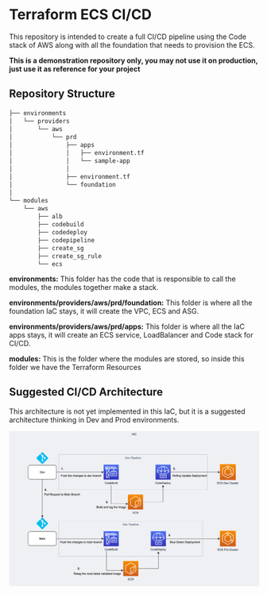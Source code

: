 # Terraform ECS CI/CD

This repository is intended to create a full CI/CD pipeline using the Code stack of AWS along with all the foundation that needs to provision the ECS.

**This is a demonstration repository only, you may not use it on production, just use it as reference for your project**

## Repository Structure

```
├── environments
│   └── providers
│       └── aws
│           └── prd
│               ├── apps
│               │   ├── environment.tf
│               │   └── sample-app
│               │       
│               ├── environment.tf
│               └── foundation
│                   
└── modules
    └── aws
        ├── alb
        ├── codebuild
        ├── codedeploy
        ├── codepipeline
        ├── create_sg
        ├── create_sg_rule
        └── ecs
```

**environments:** This folder has the code that is responsible to call the modules, the modules together make a stack.

**environments/providers/aws/prd/foundation:** This folder is where all the foundation IaC stays, it will create the VPC, ECS and ASG.

**environments/providers/aws/prd/apps:** This folder is where all the IaC apps stays, it will create an ECS service, LoadBalancer and Code stack for CI/CD.

**modules:** This is the folder where the modules are stored, so inside this folder we have the Terraform Resources

## Suggested CI/CD Architecture

This architecture is not yet implemented in this IaC, but it is a suggested architecture thinking in Dev and Prod environments.

<p align="center"> 
<img src="images/CI-CD-ECS.png">
</p>